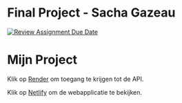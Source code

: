 # Final Project - Sacha Gazeau

[![Review Assignment Due Date](https://classroom.github.com/assets/deadline-readme-button-22041afd0340ce965d47ae6ef1cefeee28c7c493a6346c4f15d667ab976d596c.svg)](https://classroom.github.com/a/GeL61fu8)

# Mijn Project

Klik op [Render](https://final-project-sacha-gazeau.onrender.com/) om toegang te krijgen tot de API.

Klik op [Netlify](https://finalprojectsacha.netlify.app) om de webapplicatie te bekijken.
